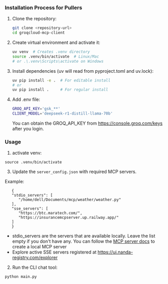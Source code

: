 ### Installation Process for Pullers

1. Clone the repository:
   ```bash
   git clone <repository-url>
   cd groqcloud-mcp-client
   ```

2. Create virtual environment and activate it:
   ```bash
   uv venv  # Creates .venv directory
   source .venv/bin/activate  # Linux/Mac
   # or .\.venv\Scripts\activate on Windows
   ```

3. Install dependencies (uv will read from pyproject.toml and uv.lock):
   ```bash
   uv pip install -e .  # For editable install
   # or
   uv pip install .     # For regular install
   ```
4. Add .env file:
   ```bash
   GROQ_API_KEY='gsk_**'
   CLIENT_MODEL='deepseek-r1-distill-llama-70b'
   ```
   You can obtain the GROQ_API_KEY from https://console.groq.com/keys after you login.

### Usage

   1. activate venv:
   ```
   source .venv/bin/activate
   ```

   3. Update the `server_config.json` with required MCP servers.

   Example:
   ```
      {
      "stdio_servers": [
         "/home/dell/Documents/mcp/weather/weather.py"
      ],
      "sse_servers": [
         "https://btc.maratech.com/",
         "https://insurancemcpserver.up.railway.app/"
      ]
      }
   ```

   - stdio_servers are the servers that are available locally. Leave the list empty if you
   don't have any. You can follow the
   [MCP server docs](https://modelcontextprotocol.io/quickstart/server) to create a
   local MCP server
   - Explore active SSE servers registered at https://ui.nanda-registry.com/explorer

   2. Run the CLI chat tool:
   ```
   python main.py
   ```
